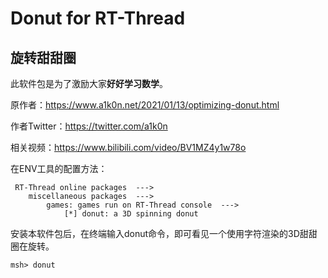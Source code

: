 # Donut for RT-Thread
## 旋转甜甜圈


此软件包是为了激励大家**好好学习数学**。

原作者：https://www.a1k0n.net/2021/01/13/optimizing-donut.html

作者Twitter：https://twitter.com/a1k0n

相关视频：https://www.bilibili.com/video/BV1MZ4y1w78o


在ENV工具的配置方法：

```
 RT-Thread online packages  --->
    miscellaneous packages  --->
        games: games run on RT-Thread console  --->
            [*] donut: a 3D spinning donut
```

安装本软件包后，在终端输入donut命令，即可看见一个使用字符渲染的3D甜甜圈在旋转。

```shell
msh> donut
```
